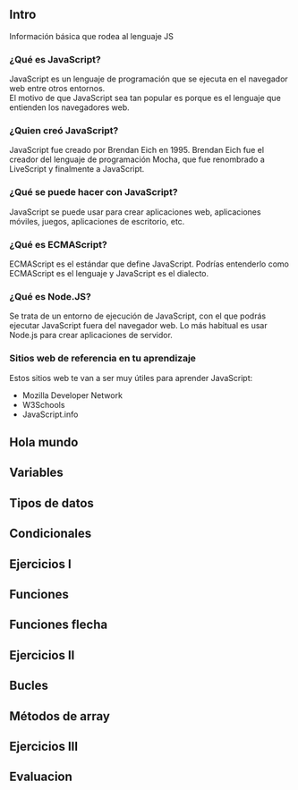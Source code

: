 ## Intro
Información básica que rodea al lenguaje JS
### ¿Qué es JavaScript?
JavaScript es un lenguaje de programación que se ejecuta en el navegador web entre otros entornos. <br>
El motivo de que JavaScript sea tan popular es porque es el lenguaje que entienden los navegadores web.
### ¿Quien creó JavaScript?
JavaScript fue creado por Brendan Eich en 1995. Brendan Eich fue el creador del lenguaje de programación Mocha, que fue renombrado a LiveScript y finalmente a JavaScript.
### ¿Qué se puede hacer con JavaScript?
JavaScript se puede usar para crear aplicaciones web, aplicaciones móviles, juegos, aplicaciones de escritorio, etc.
### ¿Qué es ECMAScript?
ECMAScript es el estándar que define JavaScript.
Podrías entenderlo como ECMAScript es el lenguaje y JavaScript es el dialecto.
### ¿Qué es Node.JS?
Se trata de un entorno de ejecución de JavaScript, con el que podrás ejecutar JavaScript fuera del navegador web.
Lo más habitual es usar Node.js para crear aplicaciones de servidor.
### Sitios web de referencia en tu aprendizaje
Estos sitios web te van a ser muy útiles para aprender JavaScript:
* Mozilla Developer Network
* W3Schools
* JavaScript.info
## Hola mundo
## Variables
## Tipos de datos
## Condicionales
## Ejercicios I
## Funciones
## Funciones flecha
## Ejercicios II
## Bucles
## Métodos de array
## Ejercicios III
## Evaluacion
